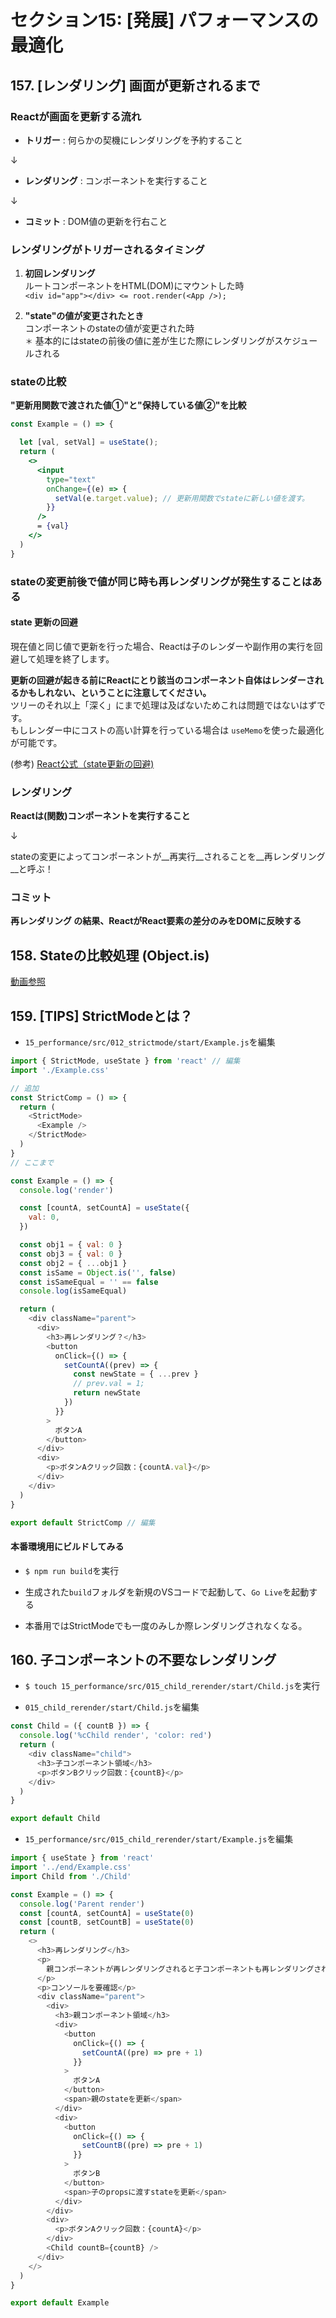 # セクション15: [発展] パフォーマンスの最適化

## 157. [レンダリング] 画面が更新されるまで

### Reactが画面を更新する流れ

+ __トリガー__ : 何らかの契機にレンダリングを予約すること<br>

↓<br>

+ __レンダリング__ : コンポーネントを実行すること<br>

↓<br>

+ __コミット__ : DOM値の更新を行右こと<br>

### レンダリングがトリガーされるタイミング

1. __初回レンダリング__<br>
    ルートコンポーネントをHTML(DOM)にマウントした時<br>
    `<div id="app"></div> <= root.render(<App />);`<br>

2. __"state"の値が変更されたとき__<br>
    コンポーネントのstateの値が変更された時<br>
    `＊` 基本的にはstateの前後の値に差が生じた際にレンダリングがスケジュールされる<br>

### stateの比較

__"更新用関数で渡された値①"と"保持している値②"を比較__<br>

```jsx:Sample.jsx
const Example = () => {

  let [val, setVal] = useState();
  return (
    <>
      <input
        type="text"
        onChange={(e) => {
          setVal(e.target.value); // 更新用関数でstateに新しい値を渡す。
        }}
      />
      = {val}
    </>
  )
}
```

### stateの変更前後で値が同じ時も再レンダリングが発生することはある

#### state 更新の回避

現在値と同じ値で更新を行った場合、Reactは子のレンダーや副作用の実行を回避して処理を終了します。<br>

__更新の回避が起きる前にReactにとり該当のコンポーネント自体はレンダーされるかもしれない、ということに注意してください。__<br>
ツリーのそれ以上「深く」にまで処理は及ばないためこれは問題ではないはずです。<br>
もしレンダー中にコストの高い計算を行っている場合は `useMemo`を使った最適化が可能です。<br>

(参考) [React公式（state更新の回避)](https://ja.reactjs.org/docs/hooks-reference.html#bailing-out-of-a-state-update) <br>

### レンダリング

__Reactは(関数)コンポーネントを実行すること__<br>

↓<br>

stateの変更によってコンポーネントが__再実行__されることを__再レンダリング__と呼ぶ！<br>


### コミット

__再レンダリング の結果、ReactがReact要素の差分のみをDOMに反映する__<br>

## 158. Stateの比較処理 (Object.is)

[動画参照](https://www.udemy.com/course/react-complete-guide/learn/lecture/33043846#questions)<br>

## 159. [TIPS] StrictModeとは？

+ `15_performance/src/012_strictmode/start/Example.js`を編集<br>

```js:Example.js
import { StrictMode, useState } from 'react' // 編集
import './Example.css'

// 追加
const StrictComp = () => {
  return (
    <StrictMode>
      <Example />
    </StrictMode>
  )
}
// ここまで

const Example = () => {
  console.log('render')

  const [countA, setCountA] = useState({
    val: 0,
  })

  const obj1 = { val: 0 }
  const obj3 = { val: 0 }
  const obj2 = { ...obj1 }
  const isSame = Object.is('', false)
  const isSameEqual = '' == false
  console.log(isSameEqual)

  return (
    <div className="parent">
      <div>
        <h3>再レンダリング？</h3>
        <button
          onClick={() => {
            setCountA((prev) => {
              const newState = { ...prev }
              // prev.val = 1;
              return newState
            })
          }}
        >
          ボタンA
        </button>
      </div>
      <div>
        <p>ボタンAクリック回数：{countA.val}</p>
      </div>
    </div>
  )
}

export default StrictComp // 編集
```

#### 本番環境用にビルドしてみる<br>

+ `$ npm run build`を実行<br>

+ 生成された`build`フォルダを新規のVSコードで起動して、`Go Live`を起動する<br>

+ 本番用ではStrictModeでも一度のみしか際レンダリングされなくなる。<br>

## 160. 子コンポーネントの不要なレンダリング

+ `$ touch 15_performance/src/015_child_rerender/start/Child.js`を実行<br>

+ `015_child_rerender/start/Child.js`を編集<br>

```js:Child.js
const Child = ({ countB }) => {
  console.log('%cChild render', 'color: red')
  return (
    <div className="child">
      <h3>子コンポーネント領域</h3>
      <p>ボタンBクリック回数：{countB}</p>
    </div>
  )
}

export default Child
```

+ `15_performance/src/015_child_rerender/start/Example.js`を編集<br>

```js:Example.js
import { useState } from 'react'
import '../end/Example.css'
import Child from './Child'

const Example = () => {
  console.log('Parent render')
  const [countA, setCountA] = useState(0)
  const [countB, setCountB] = useState(0)
  return (
    <>
      <h3>再レンダリング</h3>
      <p>
        親コンポーネントが再レンダリングされると子コンポーネントも再レンダリングされる
      </p>
      <p>コンソールを要確認</p>
      <div className="parent">
        <div>
          <h3>親コンポーネント領域</h3>
          <div>
            <button
              onClick={() => {
                setCountA((pre) => pre + 1)
              }}
            >
              ボタンA
            </button>
            <span>親のstateを更新</span>
          </div>
          <div>
            <button
              onClick={() => {
                setCountB((pre) => pre + 1)
              }}
            >
              ボタンB
            </button>
            <span>子のpropsに渡すstateを更新</span>
          </div>
        </div>
        <div>
          <p>ボタンAクリック回数：{countA}</p>
        </div>
        <Child countB={countB} />
      </div>
    </>
  )
}

export default Example
```
